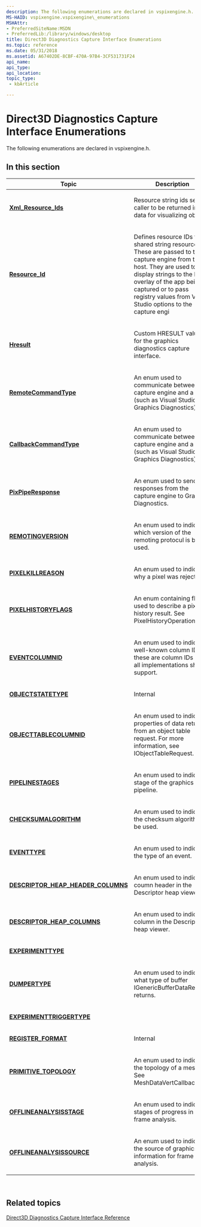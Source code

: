 ```yaml
---
description: The following enumerations are declared in vspixengine.h.
MS-HAID: vspixengine.vspixengine\_enumerations
MSHAttr:
- PreferredSiteName:MSDN
- PreferredLib:/library/windows/desktop
title: Direct3D Diagnostics Capture Interface Enumerations
ms.topic: reference
ms.date: 05/31/2018
ms.assetid: A67402DE-8CBF-470A-97B4-3CF531731F24
api_name: 
api_type: 
api_location: 
topic_type: 
 - kbArticle

---
```


# <span id="vspixengine.vspixengine_enumerations"></span>Direct3D Diagnostics Capture Interface Enumerations

The following enumerations are declared in vspixengine.h.

## <span id="in_this_section"></span>In this section

<table><colgroup><col  /><col  /></colgroup><thead><tr class="header"><th>Topic</th><th>Description</th></tr></thead><tbody><tr class="odd"><td><p><a href="/windows/desktop/direct3dtools/xml-resource-ids"><strong>Xml_Resource_Ids</strong></a></p></td><td><p>Resource string ids set by caller to be returned in xml data for visualizing objects</p></td></tr><tr class="even"><td><p><a href="/windows/desktop/direct3dtools/resource-id"><strong>Resource_Id</strong></a></p></td><td><p>Defines resource IDs for shared string resources. These are passed to the capture engine from the host. They are used to display strings to the HUD overlay of the app being captured or to pass registry values from Visual Studio options to the capture engi</p></td></tr><tr class="odd"><td><p><a href="/windows/desktop/direct3dtools/hresult"><strong>Hresult</strong></a></p></td><td><p>Custom HRESULT values for the graphics diagnostics capture interface.</p></td></tr><tr class="even"><td><p><a href="/windows/desktop/direct3dtools/remotecommandtype"><strong>RemoteCommandType</strong></a></p></td><td><p>An enum used to communicate between the capture engine and a host (such as Visual Studio Graphics Diagnostics).</p></td></tr><tr class="odd"><td><p><a href="/windows/desktop/direct3dtools/callbackcommandtype"><strong>CallbackCommandType</strong></a></p></td><td><p>An enum used to communicate between the capture engine and a host (such as Visual Studio Graphics Diagnostics).</p></td></tr><tr class="even"><td><p><a href="/windows/desktop/direct3dtools/pixpiperesponse"><strong>PixPipeResponse</strong></a></p></td><td><p>An enum used to send responses from the capture engine to Graphics Diagnostics.</p></td></tr><tr class="odd"><td><p><a href="/windows/desktop/direct3dtools/remotingversion"><strong>REMOTINGVERSION</strong></a></p></td><td><p>An enum used to indicate which version of the remoting protocul is being used.</p></td></tr><tr class="even"><td><p><a href="/windows/desktop/direct3dtools/pixelkillreason"><strong>PIXELKILLREASON</strong></a></p></td><td><p>An enum used to indicate why a pixel was rejected.</p></td></tr><tr class="odd"><td><p><a href="/windows/desktop/direct3dtools/pixelhistoryflags"><strong>PIXELHISTORYFLAGS</strong></a></p></td><td><p>An enum containing flags used to describe a pixel history result. See PixelHistoryOperation.</p></td></tr><tr class="even"><td><p><a href="/windows/desktop/direct3dtools/eventcolumnid"><strong>EVENTCOLUMNID</strong></a></p></td><td><p>An enum used to indicate well-known column IDs; these are column IDs that all implementations should support.</p></td></tr><tr class="odd"><td><p><a href="/windows/desktop/direct3dtools/objectstatetype"><strong>OBJECTSTATETYPE</strong></a></p></td><td><p>Internal</p></td></tr><tr class="even"><td><p><a href="/windows/desktop/direct3dtools/objecttablecolumnid"><strong>OBJECTTABLECOLUMNID</strong></a></p></td><td><p>An enum used to indicate properties of data returned from an object table request. For more information, see IObjectTableRequest.</p></td></tr><tr class="odd"><td><p><a href="/windows/desktop/direct3dtools/pipelinestages"><strong>PIPELINESTAGES</strong></a></p></td><td><p>An enum used to indicate a stage of the graphics pipeline.</p></td></tr><tr class="even"><td><p><a href="/windows/desktop/direct3dtools/checksumalgorithm"><strong>CHECKSUMALGORITHM</strong></a></p></td><td><p>An enum used to indicate the checksum algorithm to be used.</p></td></tr><tr class="odd"><td><p><a href="/windows/desktop/direct3dtools/eventtype"><strong>EVENTTYPE</strong></a></p></td><td><p>An enum used to indicate the type of an event.</p></td></tr><tr class="even"><td><p><a href="/windows/desktop/direct3dtools/descriptor-heap-header-columns"><strong>DESCRIPTOR_HEAP_HEADER_COLUMNS</strong></a></p></td><td><p>An enum used to indicate a coumn header in the Descriptor heap viewer</p></td></tr><tr class="odd"><td><p><a href="/windows/desktop/direct3dtools/descriptor-heap-columns"><strong>DESCRIPTOR_HEAP_COLUMNS</strong></a></p></td><td><p>An enum used to indicate a column in the Descriptor heap viewer.</p></td></tr><tr class="even"><td><p><a href="/windows/desktop/direct3dtools/experimenttype"><strong>EXPERIMENTTYPE</strong></a></p></td></tr><tr class="odd"><td><p><a href="/windows/desktop/direct3dtools/dumpertype"><strong>DUMPERTYPE</strong></a></p></td><td><p>An enum used to indicate what type of buffer IGenericBufferDataRequest returns.</p></td></tr><tr class="even"><td><p><a href="/windows/desktop/direct3dtools/experimenttriggertype"><strong>EXPERIMENTTRIGGERTYPE</strong></a></p></td></tr><tr class="odd"><td><p><a href="/windows/desktop/direct3dtools/register-format"><strong>REGISTER_FORMAT</strong></a></p></td><td><p>Internal</p></td></tr><tr class="even"><td><p><a href="/windows/desktop/direct3dtools/primitive-topology"><strong>PRIMITIVE_TOPOLOGY</strong></a></p></td><td><p>An enum used to indicate the topology of a mesh. See MeshDataVertCallback.</p></td></tr><tr class="odd"><td><p><a href="/windows/desktop/direct3dtools/offlineanalysisstage"><strong>OFFLINEANALYSISSTAGE</strong></a></p></td><td><p>An enum used to indicate stages of progress in frame analysis.</p></td></tr><tr class="even"><td><p><a href="/windows/desktop/direct3dtools/offlineanalysissource"><strong>OFFLINEANALYSISSOURCE</strong></a></p></td><td><p>An enum used to indicate the source of graphics information for frame analysis.</p></td></tr></tbody></table>

 

## <span id="related_topics"></span>Related topics

[Direct3D Diagnostics Capture Interface Reference](vspixengine-reference.md)

 

 
